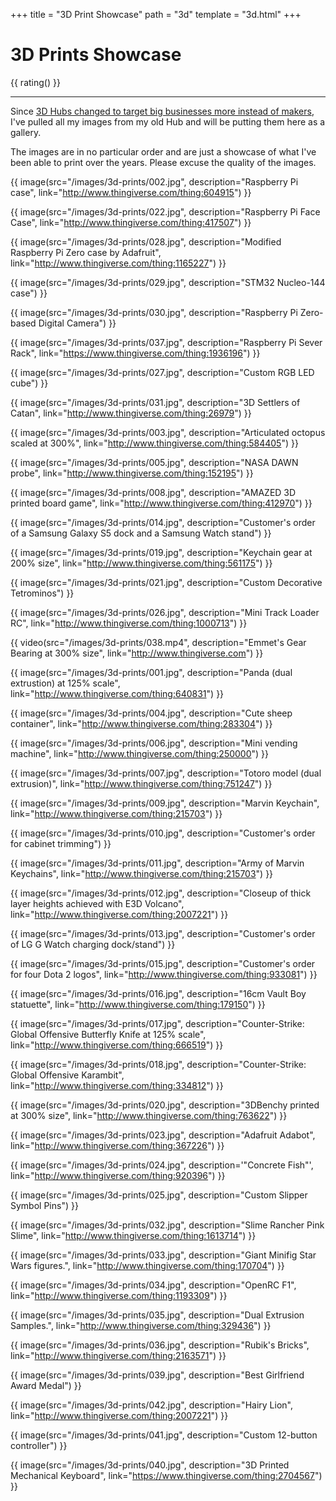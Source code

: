 +++
title = "3D Print Showcase"
path = "3d"
template = "3d.html"
+++

# 3D Prints Showcase

{{ rating() }}

---

Since [3D Hubs changed to target big businesses more instead of makers](https://www.3dhubs.com/blog/3d-hubs-announces-suite-of-new-features-and-switch-to-fulfilled-by-3d-hubs-2/), I've pulled all my images from my old Hub and will be putting them here as a gallery.

The images are in no particular order and are just a showcase of what I've been able to print over the years. Please excuse the quality of the images.

{{ image(src="/images/3d-prints/002.jpg", description="Raspberry Pi case", link="http://www.thingiverse.com/thing:604915") }}

{{ image(src="/images/3d-prints/022.jpg", description="Raspberry Pi Face Case", link="http://www.thingiverse.com/thing:417507") }}

{{ image(src="/images/3d-prints/028.jpg", description="Modified Raspberry Pi Zero case by Adafruit", link="http://www.thingiverse.com/thing:1165227") }}

{{ image(src="/images/3d-prints/029.jpg", description="STM32 Nucleo-144 case") }}

{{ image(src="/images/3d-prints/030.jpg", description="Raspberry Pi Zero-based Digital Camera") }}

{{ image(src="/images/3d-prints/037.jpg", description="Raspberry Pi Sever Rack", link="https://www.thingiverse.com/thing:1936196") }}

{{ image(src="/images/3d-prints/027.jpg", description="Custom RGB LED cube") }}

{{ image(src="/images/3d-prints/031.jpg", description="3D Settlers of Catan", link="http://www.thingiverse.com/thing:26979") }}

{{ image(src="/images/3d-prints/003.jpg", description="Articulated octopus scaled at 300%", link="http://www.thingiverse.com/thing:584405") }}

{{ image(src="/images/3d-prints/005.jpg", description="NASA DAWN probe", link="http://www.thingiverse.com/thing:152195") }}

{{ image(src="/images/3d-prints/008.jpg", description="AMAZED 3D printed board game", link="http://www.thingiverse.com/thing:412970") }}

{{ image(src="/images/3d-prints/014.jpg", description="Customer's order of a Samsung Galaxy S5 dock and a Samsung Watch stand") }}

{{ image(src="/images/3d-prints/019.jpg", description="Keychain gear at 200% size", link="http://www.thingiverse.com/thing:561175") }}

{{ image(src="/images/3d-prints/021.jpg", description="Custom Decorative Tetrominos") }}

{{ image(src="/images/3d-prints/026.jpg", description="Mini Track Loader RC", link="http://www.thingiverse.com/thing:1000713") }}

{{ video(src="/images/3d-prints/038.mp4", description="Emmet's Gear Bearing at 300% size", link="http://www.thingiverse.com") }}

{{ image(src="/images/3d-prints/001.jpg", description="Panda (dual extrustion) at 125% scale", link="http://www.thingiverse.com/thing:640831") }}  

{{ image(src="/images/3d-prints/004.jpg", description="Cute sheep container", link="http://www.thingiverse.com/thing:283304") }}

{{ image(src="/images/3d-prints/006.jpg", description="Mini vending machine", link="http://www.thingiverse.com/thing:250000") }}

{{ image(src="/images/3d-prints/007.jpg", description="Totoro model (dual extrusion)", link="http://www.thingiverse.com/thing:751247") }}

{{ image(src="/images/3d-prints/009.jpg", description="Marvin Keychain", link="http://www.thingiverse.com/thing:215703") }}

{{ image(src="/images/3d-prints/010.jpg", description="Customer's order for cabinet trimming") }}

{{ image(src="/images/3d-prints/011.jpg", description="Army of Marvin Keychains", link="http://www.thingiverse.com/thing:215703") }}

{{ image(src="/images/3d-prints/012.jpg", description="Closeup of thick layer heights achieved with E3D Volcano", link="http://www.thingiverse.com/thing:2007221") }}

{{ image(src="/images/3d-prints/013.jpg", description="Customer's order of LG G Watch charging dock/stand") }}

{{ image(src="/images/3d-prints/015.jpg", description="Customer's order for four Dota 2 logos", link="http://www.thingiverse.com/thing:933081") }}

{{ image(src="/images/3d-prints/016.jpg", description="16cm Vault Boy statuette", link="http://www.thingiverse.com/thing:179150") }}

{{ image(src="/images/3d-prints/017.jpg", description="Counter-Strike: Global Offensive Butterfly Knife at 125% scale", link="http://www.thingiverse.com/thing:666519") }}

{{ image(src="/images/3d-prints/018.jpg", description="Counter-Strike: Global Offensive Karambit", link="http://www.thingiverse.com/thing:334812") }}

{{ image(src="/images/3d-prints/020.jpg", description="3DBenchy printed at 300% size", link="http://www.thingiverse.com/thing:763622") }}

{{ image(src="/images/3d-prints/023.jpg", description="Adafruit Adabot", link="http://www.thingiverse.com/thing:367226") }}

{{ image(src="/images/3d-prints/024.jpg", description='"Concrete Fish"', link="http://www.thingiverse.com/thing:920396") }}

{{ image(src="/images/3d-prints/025.jpg", description="Custom Slipper Symbol Pins") }}

{{ image(src="/images/3d-prints/032.jpg", description="Slime Rancher Pink Slime", link="http://www.thingiverse.com/thing:1613714") }}

{{ image(src="/images/3d-prints/033.jpg", description="Giant Minifig Star Wars figures.", link="http://www.thingiverse.com/thing:170704") }}

{{ image(src="/images/3d-prints/034.jpg", description="OpenRC F1", link="http://www.thingiverse.com/thing:1193309") }}

{{ image(src="/images/3d-prints/035.jpg", description="Dual Extrusion Samples.", link="http://www.thingiverse.com/thing:329436") }}

{{ image(src="/images/3d-prints/036.jpg", description="Rubik's Bricks", link="http://www.thingiverse.com/thing:2163571") }}

{{ image(src="/images/3d-prints/039.jpg", description="Best Girlfriend Award Medal") }}

{{ image(src="/images/3d-prints/042.jpg", description="Hairy Lion", link="http://www.thingiverse.com/thing:2007221") }}

{{ image(src="/images/3d-prints/041.jpg", description="Custom 12-button controller") }}

{{ image(src="/images/3d-prints/040.jpg", description="3D Printed Mechanical Keyboard", link="https://www.thingiverse.com/thing:2704567") }}
